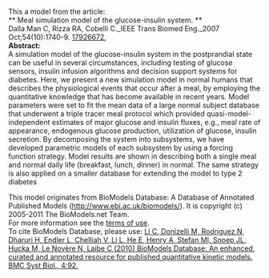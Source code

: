 

This a model from the article:  
** Meal simulation model of the glucose-insulin system. **   
Dalla Man C, Rizza RA, Cobelli C._IEEE Trans Biomed Eng._2007
Oct;54(10):1740-9. [ 17926672](http://www.ncbi.nlm.nih.gov/pubmed/17926672),  
**Abstract:**   
A simulation model of the glucose-insulin system in the postprandial state can
be useful in several circumstances, including testing of glucose sensors,
insulin infusion algorithms and decision support systems for diabetes. Here,
we present a new simulation model in normal humans that describes the
physiological events that occur after a meal, by employing the quantitative
knowledge that has become available in recent years. Model parameters were set
to fit the mean data of a large normal subject database that underwent a
triple tracer meal protocol which provided quasi-model-independent estimates
of major glucose and insulin fluxes, e.g., meal rate of appearance, endogenous
glucose production, utilization of glucose, insulin secretion. By decomposing
the system into subsystems, we have developed parametric models of each
subsystem by using a forcing function strategy. Model results are shown in
describing both a single meal and normal daily life (breakfast, lunch, dinner)
in normal. The same strategy is also applied on a smaller database for
extending the model to type 2 diabetes

This model originates from BioModels Database: A Database of Annotated
Published Models (http://www.ebi.ac.uk/biomodels/). It is copyright (c)
2005-2011 The BioModels.net Team.  
For more information see the [terms of
use](http://www.ebi.ac.uk/biomodels/legal.html).  
To cite BioModels Database, please use: [Li C, Donizelli M, Rodriguez N,
Dharuri H, Endler L, Chelliah V, Li L, He E, Henry A, Stefan MI, Snoep JL,
Hucka M, Le Novère N, Laibe C (2010) BioModels Database: An enhanced, curated
and annotated resource for published quantitative kinetic models. BMC Syst
Biol., 4:92.](http://www.ncbi.nlm.nih.gov/pubmed/20587024)

